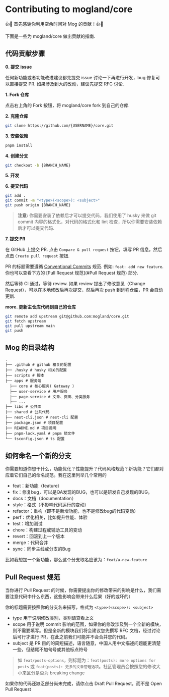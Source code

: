 # Contributing to mogland/core

👍🎉 首先感谢你利用空余时间对 Mog 的贡献！👍🎉

下面是一些为 mogland/core 做出贡献的指南.

## 代码贡献步骤

**0. 提交 issue**

任何新功能或者功能改进建议都先提交 issue 讨论一下再进行开发，bug 修复可以直接提交 PR. 如果涉及到大的改动，建议先提交 RFC 讨论.

**1. Fork 仓库**

点击右上角的 Fork 按钮，将 mogland/core fork 到自己的仓库.

**2. 克隆仓库**

```bash
git clone https://github.com/{USERNAME}/core.git
```

**3. 安装依赖**

```bash
pnpm install
```

**4. 创建分支**

```bash
git checkout -b {BRANCH_NAME}
```

**5. 开发**

**6. 提交代码**

```bash
git add .
git commit -m "<type>(<scope>): <subject>"
git push origin {BRANCH_NAME}
```

> **注意:** 你需要安装了依赖后才可以提交代码，我们使用了 husky 来做 git commit 内容的格式化，对代码的格式化和 lint 检查，所以你需要安装依赖后才可以提交代码.

**7. 提交 PR**

在 GitHub 上提交 PR. 点击 `Compare & pull request` 按钮，填写 PR 信息，然后点击 `Create pull request` 按钮.

PR 的标题需要遵循 [Conventional Commits](https://www.conventionalcommits.org/en/v1.0.0/) 规范. 例如: `feat: add new feature`. 你也可以查看下方的 [Pull Request 规范](#Pull Request 规范) 部分.

然后等待 CI 通过，等待 review. 如果 review 提出了修改意见（Change Request），可以在本地修改后再次提交，然后再次 push 到远程仓库，PR 会自动更新.

**more. 更新主仓库代码到自己的仓库**

```bash
git remote add upstream git@github.com:mogland/core.git
git fetch upstream
git pull upstream main
git push
```

## Mog 的目录结构

```
.
├── .github # github 相关的配置
├── .husky # husky 相关的配置
├── scripts # 脚本
├── apps # 服务端
  ├── core # 核心服务( Gateway )
  ├── user-service # 用户服务
  ├── page-service # 文章、页面、分类服务
  ├── ...
├── libs # 公共库
├── shared # 公共代码
├── nest-cli.json # nest-cli 配置
├── package.json # 项目配置
├── README.md # 项目说明
├── pnpm-lock.yaml # pnpm 锁文件
└── tsconfig.json # ts 配置
```

## 如何命名一个新的分支

你需要知道你想干什么，功能优化？性能提升？代码风格规范？新功能？它们都对应着它们自己的命名规范。我在这里列举几个常用的

- feat：新功能（feature）
- fix：修复bug，可以是QA发现的BUG，也可以是研发自己发现的BUG。
- docs：文档（documentation）
- style：格式（不影响代码运行的变动）
- refactor：重构（即不是新增功能，也不是修改bug的代码变动）
- perf：优化相关，比如提升性能、体验
- test：增加测试
- chore：构建过程或辅助工具的变动
- revert：回滚到上一个版本
- merge：代码合并
- sync：同步主线或分支的Bug

比如我想加一个新功能，那么这个分支取名应该为：`feat/a-new-feature`

## Pull Request 规范

当你进行 Pull Request 的时候，你需要提出你的修改带来的影响是什么，我们需要注意代码中什么东西，这些影响会带来什么后果（好的或坏的）

你的标题需要按照你的分支名来描写，格式为 `<type>(<scope>): <subject>`

- type 用于说明修改类别，类别请查看上文
- scope 用于说明 commit 影响的范围，如果你的修改涉及到一个全新的模块，则不需要填写。但是全新的模块我们将会建议您先撰写 RFC 文档，经过讨论后可行才进行 PR，在此之前我们可能并不会合并您的代码。
- subject 是 PR 目的的简短描述，语言随意，中国人用中文描述问题能更清楚一些，但结尾不加句号或其他标点符号

> 如 `feat/posts-options`，则标题为：`feat(posts): more options for posts` 或 `feat(posts): 更多的文章管理选项`。社区管理员会按照您的修改大小来区分是否为 breaking change

如果你的代码还缺乏部分尚未完成，请你点击 Draft Pull Request，而不是 Open Pull Request
